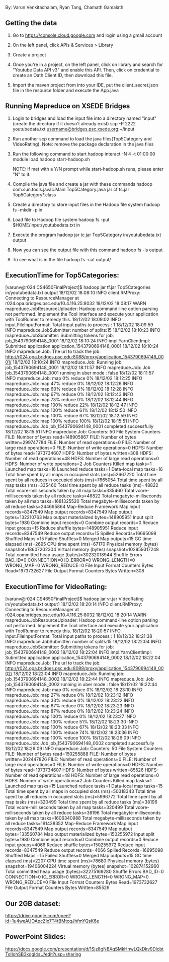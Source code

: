 
By: Varun Venkitachalam, Ryan Tang, Chamath Gamalath

Getting the data
----------------

1. Go to https://console.cloud.google.com and login using a gmail account

2. On the left panel, click APIs & Services > Library

3. Create a project

4. Once you're in a project, on the left panel, click on library and search for "Youtube Data API v3" and enable this API. Then, click on credential to create an Oath Client ID, then download this file.

5. Import the maven project from into your IDE, put the client_secret.json file in the resource folder and execute the App.java

Running Mapreduce on XSEDE Bridges
----------------------------------

1. Login to bridges and load the input file into a directory named "input"(create the directory if it doesn't already exist)
	scp -P 2222 youtubedata.txt username@bridges.psc.xsede.org:~/input

2. Run another scp command to load the java files(Top5Category and VideoRating). Note: remove the package declaration in the java files 

3. Run the following command to start hadoop
	interact -N 4 -t 01:00:00
	module load hadoop
	start-hadoop.sh
	
	NOTE: If met with a Y/N prompt while start-hadoop.sh runs, please enter "N" to it. 

4. Compile the java file and create a jar with these commands
	hadoop com.sun.tools.javac.Main Top5Category.java
	jar cf tc.jar Top5Category*.class

5. Create a directory to store input files in the Hadoop file system
	hadoop fs -mkdir -p in

6. Load file to Hadoop file system
	hadoop fs -put $HOME/input/youtubedata.txt in

7. Execute the program
	hadoop jar tc.jar Top5Category in/youtubedata.txt output

8. Now you can see the output file with this command
	hadoop fs -ls output

9. To see what is in the file 
	hadoop fs -cat output/<file name>


ExecutionTime for Top5Categories:
----------------------------------
[varunv@r024 CS4650FinalProject]$ hadoop jar tf.jar Top5Categories in/youtubedata.txt output
18/12/02 18:08:10 INFO client.RMProxy: Connecting to ResourceManager at r024.opa.bridges.psc.edu/10.4.116.25:8032
18/12/02 18:08:17 WARN mapreduce.JobResourceUploader: Hadoop command-line option parsing not performed. Implement the Tool interface and execute your application with ToolRunner to remedy this.
18/12/02 18:09:02 INFO input.FileInputFormat: Total input paths to process : 1
18/12/02 18:09:59 INFO mapreduce.JobSubmitter: number of splits:15
18/12/02 18:10:23 INFO mapreduce.JobSubmitter: Submitting tokens for job: job_1543790694148_0001
18/12/02 18:10:24 INFO impl.YarnClientImpl: Submitted application application_1543790694148_0001
18/12/02 18:10:24 INFO mapreduce.Job: The url to track the job: http://r024.opa.bridges.psc.edu:8088/proxy/application_1543790694148_0001/
18/12/02 18:10:24 INFO mapreduce.Job: Running job: job_1543790694148_0001
18/12/02 18:11:57 INFO mapreduce.Job: Job job_1543790694148_0001 running in uber mode : false
18/12/02 18:11:57 INFO mapreduce.Job:  map 0% reduce 0%
18/12/02 18:12:25 INFO mapreduce.Job:  map 47% reduce 0%
18/12/02 18:12:26 INFO mapreduce.Job:  map 60% reduce 0%
18/12/02 18:12:28 INFO mapreduce.Job:  map 67% reduce 0%
18/12/02 18:12:43 INFO mapreduce.Job:  map 73% reduce 0%
18/12/02 18:12:44 INFO mapreduce.Job:  map 100% reduce 22%
18/12/02 18:12:47 INFO mapreduce.Job:  map 100% reduce 61%
18/12/02 18:12:50 INFO mapreduce.Job:  map 100% reduce 67%
18/12/02 18:12:59 INFO mapreduce.Job:  map 100% reduce 100%
18/12/02 18:15:51 INFO mapreduce.Job: Job job_1543790694148_0001 completed successfully
18/12/02 18:15:51 INFO mapreduce.Job: Counters: 50
	File System Counters
		FILE: Number of bytes read=148905867
		FILE: Number of bytes written=299747784
		FILE: Number of read operations=0
		FILE: Number of large read operations=0
		FILE: Number of write operations=0
		HDFS: Number of bytes read=1973734607
		HDFS: Number of bytes written=308
		HDFS: Number of read operations=48
		HDFS: Number of large read operations=0
		HDFS: Number of write operations=2
	Job Counters
		Killed map tasks=1
		Launched map tasks=16
		Launched reduce tasks=1
		Data-local map tasks=16
		Total time spent by all maps in occupied slots (ms)=52667220
		Total time spent by all reduces in occupied slots (ms)=7665054
		Total time spent by all map tasks (ms)=335460
		Total time spent by all reduce tasks (ms)=48822
		Total vcore-milliseconds taken by all map tasks=335460
		Total vcore-milliseconds taken by all reduce tasks=48822
		Total megabyte-milliseconds taken by all map tasks=1681325520
		Total megabyte-milliseconds taken by all reduce tasks=244695864
	Map-Reduce Framework
		Map input records=8347549
		Map output records=8347549
		Map output bytes=132210763
		Map output materialized bytes=148905951
		Input split bytes=1980
		Combine input records=0
		Combine output records=0
		Reduce input groups=15
		Reduce shuffle bytes=148905951
		Reduce input records=8347549
		Reduce output records=15
		Spilled Records=16695098
		Shuffled Maps =15
		Failed Shuffles=0
		Merged Map outputs=15
		GC time elapsed (ms)=2695
		CPU time spent (ms)=67170
		Physical memory (bytes) snapshot=18607202304
		Virtual memory (bytes) snapshot=102859317248
		Total committed heap usage (bytes)=30232018944
	Shuffle Errors
		BAD_ID=0
		CONNECTION=0
		IO_ERROR=0
		WRONG_LENGTH=0
		WRONG_MAP=0
		WRONG_REDUCE=0
	File Input Format Counters
		Bytes Read=1973732627
	File Output Format Counters
		Bytes Written=308



ExecutionTime for VideoRating:
----------------------------------
[varunv@r024 CS4650FinalProject]$ hadoop jar vr.jar VideoRating in/youtubedata.txt output1
18/12/02 18:20:14 INFO client.RMProxy: Connecting to ResourceManager at r024.opa.bridges.psc.edu/10.4.116.25:8032
18/12/02 18:20:14 WARN mapreduce.JobResourceUploader: Hadoop command-line option parsing not performed. Implement the Tool interface and execute your application with ToolRunner to remedy this.
18/12/02 18:20:57 INFO input.FileInputFormat: Total input paths to process : 1
18/12/02 18:21:38 INFO mapreduce.JobSubmitter: number of splits:15
18/12/02 18:22:04 INFO mapreduce.JobSubmitter: Submitting tokens for job: job_1543790694148_0002
18/12/02 18:22:04 INFO impl.YarnClientImpl: Submitted application application_1543790694148_0002
18/12/02 18:22:04 INFO mapreduce.Job: The url to track the job: http://r024.opa.bridges.psc.edu:8088/proxy/application_1543790694148_0002/
18/12/02 18:22:04 INFO mapreduce.Job: Running job: job_1543790694148_0002
18/12/02 18:22:44 INFO mapreduce.Job: Job job_1543790694148_0002 running in uber mode : false
18/12/02 18:22:44 INFO mapreduce.Job:  map 0% reduce 0%
18/12/02 18:23:10 INFO mapreduce.Job:  map 27% reduce 0%
18/12/02 18:23:12 INFO mapreduce.Job:  map 33% reduce 0%
18/12/02 18:23:22 INFO mapreduce.Job:  map 67% reduce 0%
18/12/02 18:23:23 INFO mapreduce.Job:  map 87% reduce 0%
18/12/02 18:23:24 INFO mapreduce.Job:  map 100% reduce 0%
18/12/02 18:23:27 INFO mapreduce.Job:  map 100% reduce 51%
18/12/02 18:23:30 INFO mapreduce.Job:  map 100% reduce 67%
18/12/02 18:23:33 INFO mapreduce.Job:  map 100% reduce 74%
18/12/02 18:23:36 INFO mapreduce.Job:  map 100% reduce 100%
18/12/02 18:26:09 INFO mapreduce.Job: Job job_1543790694148_0002 completed successfully
18/12/02 18:26:09 INFO mapreduce.Job: Counters: 50
	File System Counters
		FILE: Number of bytes read=150255888
		FILE: Number of bytes written=302447826
		FILE: Number of read operations=0
		FILE: Number of large read operations=0
		FILE: Number of write operations=0
		HDFS: Number of bytes read=1973734607
		HDFS: Number of bytes written=85526
		HDFS: Number of read operations=48
		HDFS: Number of large read operations=0
		HDFS: Number of write operations=2
	Job Counters
		Killed map tasks=1
		Launched map tasks=15
		Launched reduce tasks=1
		Data-local map tasks=15
		Total time spent by all maps in occupied slots (ms)=50318343
		Total time spent by all reduces in occupied slots (ms)=5996772
		Total time spent by all map tasks (ms)=320499
		Total time spent by all reduce tasks (ms)=38196
		Total vcore-milliseconds taken by all map tasks=320499
		Total vcore-milliseconds taken by all reduce tasks=38196
		Total megabyte-milliseconds taken by all map tasks=1606340988
		Total megabyte-milliseconds taken by all reduce tasks=191438352
	Map-Reduce Framework
		Map input records=8347549
		Map output records=8347549
		Map output bytes=133560784
		Map output materialized bytes=150255972
		Input split bytes=1980
		Combine input records=0
		Combine output records=0
		Reduce input groups=4066
		Reduce shuffle bytes=150255972
		Reduce input records=8347549
		Reduce output records=4066
		Spilled Records=16695098
		Shuffled Maps =15
		Failed Shuffles=0
		Merged Map outputs=15
		GC time elapsed (ms)=2207
		CPU time spent (ms)=78680
		Physical memory (bytes) snapshot=19406004224
		Virtual memory (bytes) snapshot=102874152960
		Total committed heap usage (bytes)=32275169280
	Shuffle Errors
		BAD_ID=0
		CONNECTION=0
		IO_ERROR=0
		WRONG_LENGTH=0
		WRONG_MAP=0
		WRONG_REDUCE=0
	File Input Format Counters
		Bytes Read=1973732627
	File Output Format Counters
		Bytes Written=85526

Our 2GB dataset:
----------------------------------
https://drive.google.com/open?id=1u4weAUOApcZIx7T4tBMtcqJhfmYQsK6e

PowerPoint Slides:
----------------------------------
https://docs.google.com/presentation/d/1Sjz8gNBXqSMkHhwLQkDkv9DlcbtToIIohSB3kdgl4sU/edit?usp=sharing
